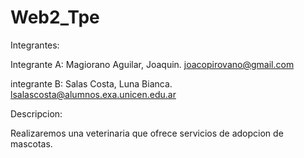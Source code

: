 # Web2_Tpe

Integrantes: 

Integrante A: Magiorano Aguilar, Joaquin. joacopirovano@gmail.com

integrante B: Salas Costa, Luna Bianca. lsalascosta@alumnos.exa.unicen.edu.ar

Descripcion:

Realizaremos una veterinaria que ofrece servicios de adopcion de mascotas.